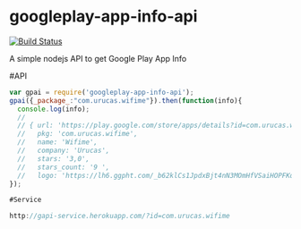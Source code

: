 # googleplay-app-info-api
[![Build Status](https://travis-ci.org/Urucas/googleplay-app-info-api.svg)](https://travis-ci.org/Urucas/googleplay-app-info-api)

A simple nodejs API to get Google Play App Info

#API
```javascript
var gpai = require('googleplay-app-info-api');
gpai({_package_:"com.urucas.wifime"}).then(function(info){
  console.log(info);
  // 
  // { url: 'https://play.google.com/store/apps/details?id=com.urucas.wifime',
  //   pkg: 'com.urucas.wifime',
  //   name: 'Wifime',
  //   company: 'Urucas',
  //   stars: '3,0',
  //   stars_count: '9 ',
  //   logo: 'https://lh6.ggpht.com/_b62klCs1JpdxBjt4nN3MOmHfVSaiHOPFKqVdB9Efgybe1FarmZn9Q92qLDdxGMjOg=w300' }
});

#Service

http://gapi-service.herokuapp.com/?id=com.urucas.wifime

